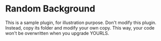 Random Background
=================
This is a sample plugin, for illustration purpose. Don't modify this plugin. Instead, copy its folder and modify your
own copy. This way, your code won't be overwritten when you upgrade YOURLS.